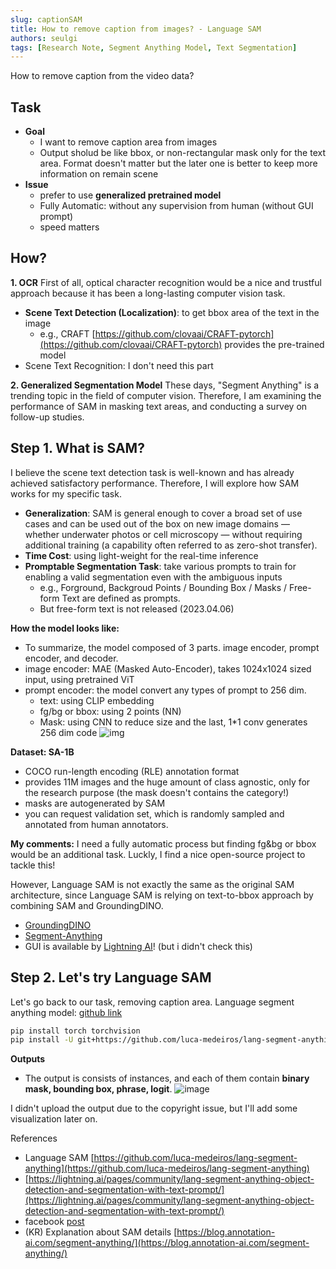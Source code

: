 ```yaml
---
slug: captionSAM
title: How to remove caption from images? - Language SAM
authors: seulgi
tags: [Research Note, Segment Anything Model, Text Segmentation]
---
```


How to remove caption from the video data?


<!--truncate-->


## Task
- **Goal**
  - I want to remove caption area from images
  - Output sholud be like bbox, or non-rectangular mask only for the text area. Format doesn't matter but the later one is better to keep more information on remain scene
- **Issue**
  - prefer to use **generalized pretrained model**
  - Fully Automatic: without any supervision from human (without GUI prompt)
  - speed matters


## How?
**1. OCR**
First of all, optical character recognition would be a nice and trustful approach because it has been a long-lasting computer vision task.
- **Scene Text Detection (Localization)**: to get bbox area of the text in the image
  - e.g., CRAFT [https://github.com/clovaai/CRAFT-pytorch](https://github.com/clovaai/CRAFT-pytorch) provides the pre-trained model
- Scene Text Recognition: I don't need this part

**2. Generalized Segmentation Model**
These days, "Segment Anything" is a trending topic in the field of computer vision. Therefore, I am examining the performance of SAM in masking text areas, and conducting a survey on follow-up studies.


## Step 1. What is SAM?
I believe the scene text detection task is well-known and has already achieved satisfactory performance. Therefore, I will explore how SAM works for my specific task.


- **Generalization**: SAM is general enough to cover a broad set of use cases and can be used out of the box on new image domains — whether underwater photos or cell microscopy — without requiring additional training (a capability often referred to as zero-shot transfer).
- **Time Cost**: using light-weight for the real-time inference
- **Promptable Segmentation Task**: take various prompts to train for enabling a valid segmentation even with the ambiguous inputs
  - e.g., Forground, Backgroud Points / Bounding Box / Masks / Free-form Text are defined as prompts.
  - But free-form text is not released (2023.04.06)


**How the model looks like:**
- To summarize, the model composed of 3 parts. image encoder, prompt encoder, and decoder.
- image encoder: MAE (Masked Auto-Encoder), takes 1024x1024 sized input, using pretrained ViT
- prompt encoder: the model convert any types of prompt to 256 dim.
  - text: using CLIP embedding
  - fg/bg or bbox: using 2 points (NN)
  - Mask: using CNN to reduce size and the last, 1*1 conv generates 256 dim code
![img](https://scontent-gmp1-1.xx.fbcdn.net/v/t39.2365-6/338558258_1349701259095991_4358060436604292355_n.png?_nc_cat=104&ccb=1-7&_nc_sid=ad8a9d&_nc_ohc=6YFtfSFN9TkAX9KWrZS&_nc_ht=scontent-gmp1-1.xx&oh=00_AfBir_KH9omTbT4lVU6Gx7XOIQ21vb_ytXcNu9ikPmO8XA&oe=649F0109)


**Dataset: SA-1B**
- COCO run-length encoding (RLE) annotation format
- provides 11M images and the huge amount of class agnostic, only for the research purpose (the mask doesn't contains the category!)
- masks are autogenerated by SAM
- you can request validation set, which is randomly sampled and annotated from human annotators.


**My comments:**
I need a fully automatic process but finding fg&bg or bbox would be an additional task. Luckly, I find a nice open-source project to tackle this!


However, Language SAM is not exactly the same as the original SAM architecture, since Language SAM is relying on text-to-bbox approach by combining SAM and GroundingDINO.
- [GroundingDINO](https://github.com/IDEA-Research/GroundingDINO)
- [Segment-Anything](https://github.com/facebookresearch/segment-anything)
- GUI is available by [Lightning AI](https://github.com/Lightning-AI/lightning)! (but i didn't check this)



## Step 2. Let's try Language SAM
Let's go back to our task, removing caption area.
Language segment anything model: [github link](https://github.com/luca-medeiros/lang-segment-anything)

``` Bash
pip install torch torchvision
pip install -U git+https://github.com/luca-medeiros/lang-segment-anything.git
```

**Outputs**
- The output is consists of instances, and each of them contain **binary mask, bounding box, phrase, logit**.
![image](https://github.com/sghong977/sghong977.github.io/assets/46152199/39aacc96-cea3-4ec6-bb6e-b31f7fcf146e)

I didn't upload the output due to the copyright issue, but I'll add some visualization later on.


References
- Language SAM [https://github.com/luca-medeiros/lang-segment-anything](https://github.com/luca-medeiros/lang-segment-anything)
- [https://lightning.ai/pages/community/lang-segment-anything-object-detection-and-segmentation-with-text-prompt/](https://lightning.ai/pages/community/lang-segment-anything-object-detection-and-segmentation-with-text-prompt/)
- facebook [post](https://ai.facebook.com/blog/segment-anything-foundation-model-image-segmentation/?ref=blog.annotation-ai.com)
- (KR) Explanation about SAM details [https://blog.annotation-ai.com/segment-anything/](https://blog.annotation-ai.com/segment-anything/)
